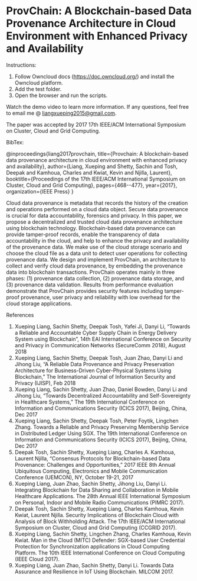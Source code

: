 # ProvChain: A Blockchain-based Data Provenance Architecture in Cloud Environment with Enhanced Privacy and Availability

Instructions:
1. Follow Owncloud docs (https://doc.owncloud.org/) and install the Owncloud platform.
2. Add the test folder.
3. Open the browser and run the scripts.

Watch the demo video to learn more information. If any questions, feel free to email me @ liangxueping2015@gmail.com.

The paper was accepted by 2017 17th IEEE/ACM International Symposium on Cluster, Cloud and Grid Computing. 

BibTex:

@inproceedings{liang2017provchain,
  title={Provchain: A blockchain-based data provenance architecture in cloud environment with enhanced privacy and availability},
  author={Liang, Xueping and Shetty, Sachin and Tosh, Deepak and Kamhoua, Charles and Kwiat, Kevin and Njilla, Laurent},
  booktitle={Proceedings of the 17th IEEE/ACM International Symposium on Cluster, Cloud and Grid Computing},
  pages={468--477},
  year={2017},
  organization={IEEE Press}
}

Cloud data provenance is metadata that records the history of the creation and operations performed on a cloud data object. Secure data provenance is crucial for data accountability, forensics and privacy. In this paper, we propose a decentralized and trusted cloud data provenance architecture using blockchain technology. Blockchain-based data provenance can provide tamper-proof records, enable the
transparency of data accountability in the cloud, and help to enhance the privacy and availability of the provenance data.
We make use of the cloud storage scenario and choose the cloud file as a data unit to detect user operations for collecting provenance data. We design and implement ProvChain, an architecture to collect and verify cloud data provenance, by embedding the provenance data into blockchain transactions. ProvChain operates mainly in three phases: (1) provenance data collection, (2) provenance data storage, and (3) provenance data validation. Results from performance evaluation demonstrate that ProvChain provides security features including
tamper-proof provenance, user privacy and reliability with low overhead for the cloud storage applications.

References
1.	Xueping Liang, Sachin Shetty, Deepak Tosh, Yafei Ji, Danyi Li, “Towards a Reliable and Accountable Cyber Supply Chain in Energy Delivery System using Blockchain”, 14th EAI International Conference on Security and Privacy in Communication Networks (SecureComm 2018), August 2018
2.	Xueping Liang, Sachin Shetty, Deepak Tosh, Juan Zhao, Danyi Li and Jihong Liu, “A Reliable Data Provenance and Privacy Preservation Architecture for Business-Driven Cyber-Physical Systems Using Blockchain,” The International Journal of Information Security and Privacy (IJISP), Feb 2018
3.	Xueping Liang, Sachin Shetty, Juan Zhao, Daniel Bowden, Danyi Li and Jihong Liu, “Towards Decentralized Accountability and Self-Sovereignty in Healthcare Systems,” The 19th International Conference on Information and Communications Security (ICICS 2017), Beijing, China, Dec 2017
4.	Xueping Liang, Sachin Shetty, Deepak Tosh, Peter Foytik, Lingchen Zhang. Towards a Reliable and Privacy Preserving Membership Service in Distributed Ledger Using SGX. The 19th International Conference on Information and Communications Security (ICICS 2017), Beijing, China, Dec 2017
5.	Deepak Tosh, Sachin Shetty, Xueping Liang, Charles A. Kamhoua, Laurent Njilla, “Consensus Protocols for Blockchain-based Data Provenance: Challenges and Opportunities,” 2017 IEEE 8th Annual Ubiquitous Computing, Electronics and Mobile Communication Conference (UEMCON), NY, October 19-21, 2017
6.	Xueping Liang, Juan Zhao, Sachin Shetty, Jihong Liu, Danyi Li. Integrating Blockchain for Data Sharing and Collaboration in Mobile Healthcare Applications. The 28th Annual IEEE International Symposium on Personal, Indoor and Mobile Radio Communications (PIMRC 2017). 
7.	Deepak Tosh, Sachin Shetty, Xueping Liang, Charles Kamhoua, Kevin Kwiat, Laurent Njilla. Security Implications of Blockchain Cloud with Analysis of Block Withholding Attack. The 17th IEEE/ACM International Symposium on Cluster, Cloud and Grid Computing (CCGRID 2017).
8.	Xueping Liang, Sachin Shetty, Lingchen Zhang, Charles Kamhoua, Kevin Kwiat. Man in the Cloud (MITC) Defender: SGX-based User Credential Protection for Synchronization applications in Cloud Computing Platform. The 10th IEEE International Conference on Cloud Computing (IEEE Cloud 2017). 
9.	Xueping Liang, Juan Zhao, Sachin Shetty, Danyi Li. Towards Data Assurance and Resilience in IoT Using Blockchain. MILCOM 2017. 




